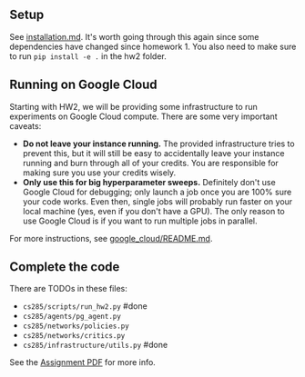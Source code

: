 ## Setup

See [installation.md](installation.md). It's worth going through this again since some dependencies have changed since homework 1. You also need to make sure to run `pip install -e .` in the hw2 folder.

## Running on Google Cloud
Starting with HW2, we will be providing some infrastructure to run experiments on Google Cloud compute. There are some very important caveats:

- **Do not leave your instance running.** The provided infrastructure tries to prevent this, but it will still be easy to accidentally leave your instance running and burn through all of your credits. You are responsible for making sure you use your credits wisely.
- **Only use this for big hyperparameter sweeps.** Definitely don't use Google Cloud for debugging; only launch a job once you are 100% sure your code works. Even then, single jobs will probably run faster on your local machine (yes, even if you don't have a GPU). The only reason to use Google Cloud is if you want to run multiple jobs in parallel.

For more instructions, see [google_cloud/README.md](google_cloud/README.md).

## Complete the code

There are TODOs in these files:

- `cs285/scripts/run_hw2.py` #done
- `cs285/agents/pg_agent.py`
- `cs285/networks/policies.py`
- `cs285/networks/critics.py`
- `cs285/infrastructure/utils.py` #done

See the [Assignment PDF](hw2.pdf) for more info.
